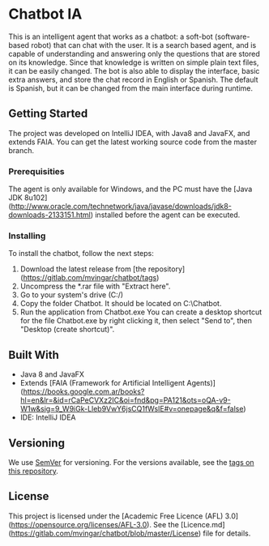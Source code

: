 # Chatbot IA
This is an intelligent agent that works as a chatbot: a soft-bot (software-based robot) that can chat with the user.
It is a search based agent, and is capable of understanding and answering only the questions that are stored on its knowledge. Since that knowledge is written on simple plain text files, it can be easily changed.
The bot is also able to display the interface, basic extra answers, and store the chat record in English or Spanish. The default is Spanish, but it can be changed from the main interface during runtime.


## Getting Started
The project was developed on IntelliJ IDEA, with Java8 and JavaFX, and extends FAIA. You can get the latest working source code from the master branch.

### Prerequisities
The agent is only available for Windows, and the PC must have the [Java JDK 8u102] (http://www.oracle.com/technetwork/java/javase/downloads/jdk8-downloads-2133151.html) installed before the agent can be executed.

### Installing
To install the chatbot, follow the next steps:
1. Download the latest release from [the repository] (https://gitlab.com/mvingar/chatbot/tags)
1. Uncompress the *.rar file with "Extract here".
1. Go to your system's drive (C:/)
1. Copy the folder Chatbot. It should be located on C:\Chatbot.
1. Run the application from Chatbot.exe
You can create a desktop shortcut for the file Chatbot.exe by right clicking it, then select "Send to", then "Desktop (create shortcut)".


## Built With
* Java 8 and JavaFX
* Extends [FAIA (Framework for Artificial Intelligent Agents)] (https://books.google.com.ar/books?hl=en&lr=&id=rCaPeCVXz2IC&oi=fnd&pg=PA121&ots=oQA-v9-W1w&sig=9_W9iGk-Lleb9VwY6jsCQ1fWsIE#v=onepage&q&f=false)
* IDE: IntelliJ IDEA


## Versioning
We use [SemVer](http://semver.org/) for versioning. For the versions available, see the [tags on this repository](https://gitlab.com/mvingar/chatbot/tags). 


## License
This project is licensed under the [Academic Free Licence (AFL) 3.0] (https://opensource.org/licenses/AFL-3.0). See the [Licence.md] (https://gitlab.com/mvingar/chatbot/blob/master/License) file for details.

